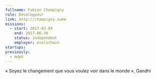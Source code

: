 ```yaml
---
fullname: Fabien Champigny
role: Développeur
link: http://champigny.name
missions:
  - start: 2017-02-09
    end: 2017-06-30
    status: independent
    employer: evoluchain
startups:
previously:
  - mdph
---
```


« Soyez le changement que vous voulez voir dans le monde », Gandhi

